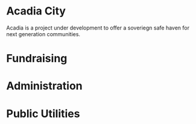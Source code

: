 # Acadia City

Acadia is a project under development to offer a soveriegn safe haven for next generation communities.

# Fundraising

# Administration

# Public Utilities

# 
